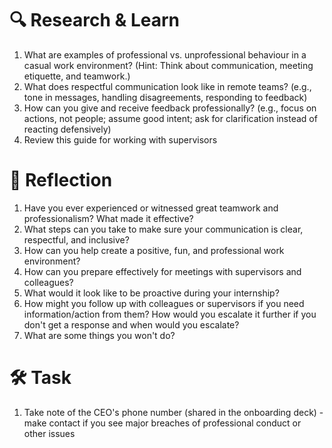 # 🔍 Research & Learn
1. What are examples of professional vs. unprofessional behaviour in a casual work environment? (Hint: Think about communication, meeting etiquette, and teamwork.)
2. What does respectful communication look like in remote teams? (e.g., tone in messages, handling disagreements, responding to feedback)
3. How can you give and receive feedback professionally? (e.g., focus on actions, not people; assume good intent; ask for clarification instead of reacting defensively)
4. Review this guide for working with supervisors

# 📝 Reflection
1. Have you ever experienced or witnessed great teamwork and professionalism? What made it effective?
2. What steps can you take to make sure your communication is clear, respectful, and inclusive?
3. How can you help create a positive, fun, and professional work environment?
4. How can you prepare effectively for meetings with supervisors and colleagues?
5. What would it look like to be proactive during your internship?
6. How might you follow up with colleagues or supervisors if you need information/action from them? How would you escalate it further if you don't get a response and when would you escalate?
7. What are some things you won't do?

# 🛠️ Task
1. Take note of the CEO's phone number (shared in the onboarding deck) - make contact if you see major breaches of professional conduct or other issues
